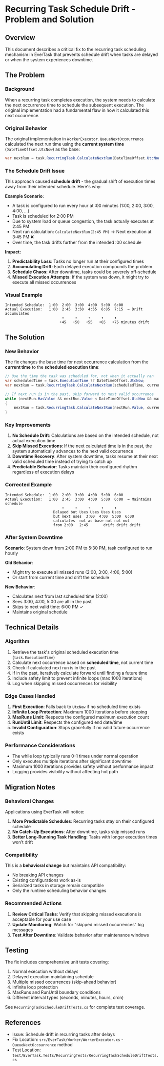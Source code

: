 # Recurring Task Schedule Drift - Problem and Solution

## Overview

This document describes a critical fix to the recurring task scheduling mechanism in EverTask that prevents schedule drift when tasks are delayed or when the system experiences downtime.

## The Problem

### Background

When a recurring task completes execution, the system needs to calculate the next occurrence time to schedule the subsequent execution. The original implementation had a fundamental flaw in how it calculated this next occurrence.

### Original Behavior

The original implementation in `WorkerExecutor.QueueNextOccourrence` calculated the next run time using the **current system time** (`DateTimeOffset.UtcNow`) as the base:

```csharp
var nextRun = task.RecurringTask.CalculateNextRun(DateTimeOffset.UtcNow, currentRun + 1);
```

### The Schedule Drift Issue

This approach caused **schedule drift** - the gradual shift of execution times away from their intended schedule. Here's why:

**Example Scenario:**
- A task is configured to run every hour at :00 minutes (1:00, 2:00, 3:00, 4:00, ...)
- Task is scheduled for 2:00 PM
- Due to system load or queue congestion, the task actually executes at 2:45 PM
- Next run calculation: `CalculateNextRun(2:45 PM)` → Next execution at 3:45 PM ❌
- Over time, the task drifts further from the intended :00 schedule

**Impact:**
1. **Predictability Loss**: Tasks no longer run at their configured times
2. **Accumulating Drift**: Each delayed execution compounds the problem
3. **Schedule Chaos**: After downtime, tasks could be severely off-schedule
4. **Missed Execution Attempts**: If the system was down, it might try to execute all missed occurrences

### Visual Example

```
Intended Schedule:  1:00  2:00  3:00  4:00  5:00  6:00
Actual Execution:   1:00  2:45  3:50  4:55  6:05  7:15  ← Drift accumulates
                          ↑     ↑     ↑     ↑     ↑
                         +45   +50   +55   +65   +75 minutes drift
```

## The Solution

### New Behavior

The fix changes the base time for next occurrence calculation from the **current time** to the **scheduled execution time**:

```csharp
// Use the time the task was scheduled for, not when it actually ran
var scheduledTime = task.ExecutionTime ?? DateTimeOffset.UtcNow;
var nextRun = task.RecurringTask.CalculateNextRun(scheduledTime, currentRun + 1);

// If next run is in the past, skip forward to next valid occurrence
while (nextRun.HasValue && nextRun.Value < DateTimeOffset.UtcNow && maxSkips-- > 0)
{
    nextRun = task.RecurringTask.CalculateNextRun(nextRun.Value, currentRun + 1);
}
```

### Key Improvements

1. **No Schedule Drift**: Calculations are based on the intended schedule, not actual execution time
2. **Skip Missed Executions**: If the next calculated time is in the past, the system automatically advances to the next valid occurrence
3. **Downtime Recovery**: After system downtime, tasks resume at their next valid scheduled time instead of trying to catch up
4. **Predictable Behavior**: Tasks maintain their configured rhythm regardless of execution delays

### Corrected Example

```
Intended Schedule:  1:00  2:00  3:00  4:00  5:00  6:00
Actual Execution:   1:00  2:45  3:00  4:00  5:00  6:00  ← Maintains schedule
                          ↑     ↑     ↑     ↑     ↑
                      Delayed but Uses Uses Uses Uses
                      but next uses  3:00  4:00  5:00  6:00
                      calculates  not as base not not not
                      from 2:00   2:45       drift drift drift
```

### After System Downtime

**Scenario**: System down from 2:00 PM to 5:30 PM, task configured to run hourly

**Old Behavior**:
- Might try to execute all missed runs (2:00, 3:00, 4:00, 5:00)
- Or start from current time and drift the schedule

**New Behavior**:
- Calculates next from last scheduled time (2:00)
- Sees 3:00, 4:00, 5:00 are all in the past
- Skips to next valid time: 6:00 PM ✓
- Maintains original schedule

## Technical Details

### Algorithm

1. Retrieve the task's original scheduled execution time (`task.ExecutionTime`)
2. Calculate next occurrence based on **scheduled time**, not current time
3. Check if calculated next run is in the past
4. If in the past, iteratively calculate forward until finding a future time
5. Include safety limit to prevent infinite loops (max 1000 iterations)
6. Log when skipping missed occurrences for visibility

### Edge Cases Handled

1. **First Execution**: Falls back to `UtcNow` if no scheduled time exists
2. **Infinite Loop Protection**: Maximum 1000 iterations before stopping
3. **MaxRuns Limit**: Respects the configured maximum execution count
4. **RunUntil Limit**: Respects the configured end date/time
5. **Invalid Configuration**: Stops gracefully if no valid future occurrence exists

### Performance Considerations

- The while loop typically runs 0-1 times under normal operation
- Only executes multiple iterations after significant downtime
- Maximum 1000 iterations provides safety without performance impact
- Logging provides visibility without affecting hot path

## Migration Notes

### Behavioral Changes

Applications using EverTask will notice:

1. **More Predictable Schedules**: Recurring tasks stay on their configured schedule
2. **No Catch-Up Executions**: After downtime, tasks skip missed runs
3. **Better Long-Running Task Handling**: Tasks with longer execution times won't drift

### Compatibility

This is a **behavioral change** but maintains API compatibility:
- No breaking API changes
- Existing configurations work as-is
- Serialized tasks in storage remain compatible
- Only the runtime scheduling behavior changes

### Recommended Actions

1. **Review Critical Tasks**: Verify that skipping missed executions is acceptable for your use case
2. **Update Monitoring**: Watch for "skipped missed occurrences" log messages
3. **Test After Downtime**: Validate behavior after maintenance windows

## Testing

The fix includes comprehensive unit tests covering:

1. Normal execution without delays
2. Delayed execution maintaining schedule
3. Multiple missed occurrences (skip-ahead behavior)
4. Infinite loop protection
5. MaxRuns and RunUntil boundary conditions
6. Different interval types (seconds, minutes, hours, cron)

See `RecurringTaskScheduleDriftTests.cs` for complete test coverage.

## References

- Issue: Schedule drift in recurring tasks after delays
- Fix Location: `src/EverTask/Worker/WorkerExecutor.cs` - `QueueNextOccourrence` method
- Test Location: `test/EverTask.Tests/RecurringTests/RecurringTaskScheduleDriftTests.cs`
